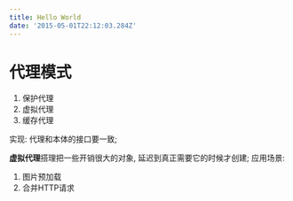```yaml
---
title: Hello World
date: '2015-05-01T22:12:03.284Z'
---
```


# 代理模式

1. 保护代理
2. 虚拟代理
3. 缓存代理

实现: 代理和本体的接口要一致;

**虚拟代理**搭理把一些开销很大的对象, 延迟到真正需要它的时候才创建;
应用场景:
1. 图片预加载
2. 合并HTTP请求
